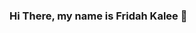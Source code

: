 ### Hi There, my name is Fridah Kalee 👋

<!--
**Fridah-kalee/Fridah-kalee** is a ✨ _special_ ✨ repository because its `README.md` (this file) appears on your GitHub profile.

Here are some ideas to get you started:

- 🔭 I’m interested in a fullstack developer.
- 🌱 I’m currently learning Angular & Django
- 👯 I’m looking to collaborate on building and designing web programs.
- 📫 How to reach me: fridakalee@gmail.com
